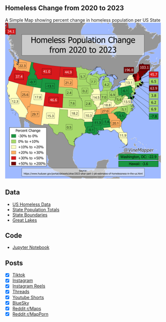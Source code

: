 ## Homeless Change from 2020 to 2023
A Simple Map showing percent change in homeless population per US State
![Map](Homeless_Change.png)

## Data
* [US Homeless Data](https://www.huduser.gov/portal/datasets/ahar/2023-ahar-part-1-pit-estimates-of-homelessness-in-the-us.html)
* [State Population Totals](https://www.census.gov/data/tables/time-series/demo/popest/2020s-state-total.html)
* [State Boundaries](https://www.census.gov/geographies/mapping-files/time-series/geo/carto-boundary-file.html)
* [Great Lakes](https://usicecenter.gov/Products/GreatLakesData)

## Code
* [Jupyter Notebook](FormatData.ipynb)

## Posts
- [x] [Tiktok](https://www.tiktok.com/@vinemapper/video/7441416875336174894)
- [x] [Instagram](https://www.instagram.com/p/DC195gHSKO1/)
- [x] [Instagram Reels](https://www.instagram.com/reel/DC2RSH8zNo0/)
- [x] [Threads](https://www.threads.net/@vinemapper/post/DC196HOyNKL?xmt=AQGzQpk_gvmbUSr4dYjdWplNF7ErDNk5e1WYRDbGT-PAvQ)
- [x] [Youtube Shorts](https://youtube.com/shorts/hL9zJjwmb3E)
- [x] [BlueSky](https://bsky.app/profile/vinemapper.bsky.social/post/3lbulerhjds2d)
- [x] [Reddit r/Maps](https://www.reddit.com/r/Maps/hot/)
- [x] [Reddit r/MapPorn](https://www.reddit.com/r/MapPorn/comments/1h0gohn/percent_homeless_population_change_from_2020_to/)

